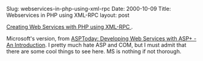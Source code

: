 Slug: webservices-in-php-using-xml-rpc
Date: 2000-10-09
Title: Webservices in PHP using XML-RPC
layout: post

<a href="http://php.weblogs.com/xml-rpc">Creating Web Services with PHP using XML-RPC
</a>.

Microsoft&#39;s version, from <a href="http://www.asptoday.com/">ASPToday:<a href="http://www.asptoday.com/articles/20001003.htm"> Developing Web Services with ASP+ - An Introduction</a>. I pretty much hate ASP and COM, but I must admit that there are some cool things to see here. MS is nothing if not thorough.</a>

